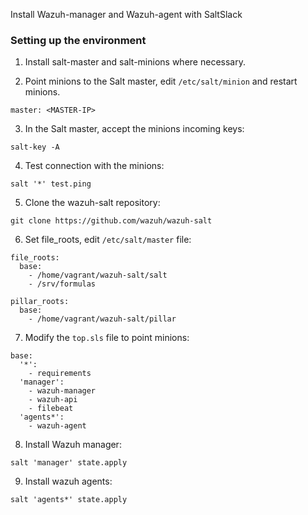 Install Wazuh-manager and Wazuh-agent with SaltSlack

### Setting up the environment

1. Install salt-master and salt-minions where necessary.

2. Point minions to the Salt master, edit `/etc/salt/minion` and restart minions.
```
master: <MASTER-IP>
```

3. In the Salt master, accept the minions incoming keys:

```
salt-key -A
```

4. Test connection with the minions:
```
salt '*' test.ping
```

5. Clone the wazuh-salt repository:

```
git clone https://github.com/wazuh/wazuh-salt
```

6. Set file_roots, edit `/etc/salt/master` file:

```
file_roots:
  base:
    - /home/vagrant/wazuh-salt/salt
    - /srv/formulas

pillar_roots:
  base:
    - /home/vagrant/wazuh-salt/pillar
```

7. Modify the `top.sls` file to point minions:

```
base:
  '*':
    - requirements
  'manager':
    - wazuh-manager
    - wazuh-api
    - filebeat
  'agents*':
    - wazuh-agent
```

8. Install Wazuh manager:

```
salt 'manager' state.apply
```

9. Install wazuh agents:

```
salt 'agents*' state.apply
```

